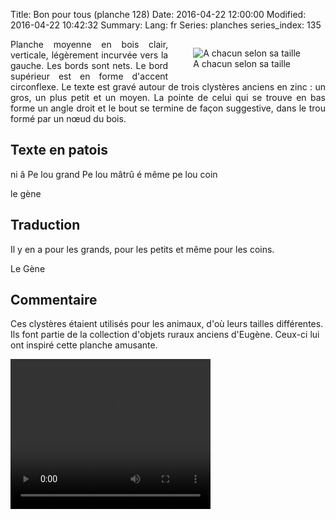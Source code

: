 Title: Bon pour tous (planche 128)
Date: 2016-04-22 12:00:00
Modified: 2016-04-22 10:42:32
Summary: 
Lang: fr
Series: planches
series_index: 135


<figure class="image-block" style="float: right;">
  <img alt="A chacun selon sa taille" src="{static}/images/planche_128.png">
  <figcaption style="max-width: 239px">A chacun selon sa taille</figcaption>
</figure>
<p style="text-align:justify;">Planche moyenne en bois clair, verticale, légèrement incurvée vers la gauche. Les bords sont nets. Le bord supérieur est en forme d'accent circonflexe. Le texte est gravé autour de trois clystères anciens en zinc : un gros, un plus petit et un moyen. La pointe de celui qui se trouve en bas forme un angle droit et le bout se termine de façon suggestive, dans le trou formé par un nœud du bois.</p>

## Texte en patois
ni â Pe lou grand Pe lou mâtrû é même pe lou coin

le gène

## Traduction
Il y en a pour les grands, pour les petits et même pour les coins.

Le Gène

## Commentaire
Ces clystères étaient utilisés pour les animaux, d'où leurs tailles différentes. Ils font partie de la collection d'objets ruraux anciens d'Eugène. Ceux-ci lui ont inspiré cette planche amusante.

<video width="320" height="240" controls>
  <source src="https://d1njpgd0ygatdn.cloudfront.net/video_128.mp4" type="video/mp4">
</video>
